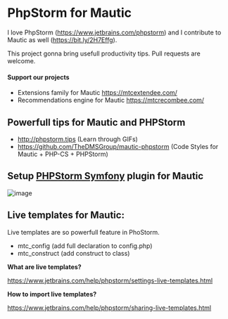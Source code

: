 # PhpStorm for Mautic

I love PhpStorm (https://www.jetbrains.com/phpstorm) and I contribute to Mautic as well (https://bit.ly/2H7Effg).

This project gonna bring usefull productivity tips. Pull requests are welcome.

#### Support our projects

- Extensions family for Mautic https://mtcextendee.com/
- Recommendations engine for Mautic https://mtcrecombee.com/

## Powerfull tips for Mautic and PHPStorm

- http://phpstorm.tips (Learn through GIFs)
- https://github.com/TheDMSGroup/mautic-phpstorm (Code Styles for Mautic + PHP-CS + PHPStorm)

## Setup [PHPStorm Symfony](https://plugins.jetbrains.com/plugin/7219-symfony-plugin) plugin for Mautic

![image](https://user-images.githubusercontent.com/462477/41215515-05ff6524-6d51-11e8-91b6-bee8fa2d05fc.png)

## Live templates for Mautic:

Live templates are so powerfull feature in PhoStorm. 

- mtc_config (add full declaration to config.php)
- mtc_construct (add construct to class)

**What are live templates?**

https://www.jetbrains.com/help/phpstorm/settings-live-templates.html

**How to import live templates?**

https://www.jetbrains.com/help/phpstorm/sharing-live-templates.html
